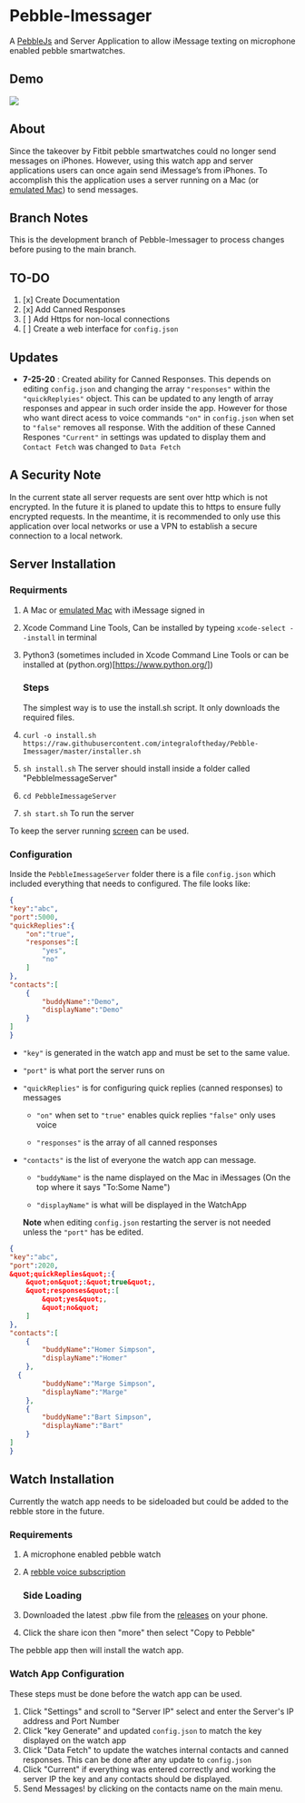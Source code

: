 # Pebble-Imessager

A [PebbleJs](https://github.com/pebble/pebblejs) and Server Application to allow iMessage texting on microphone enabled pebble smartwatches. 

## Demo

![](Demo.gif)

## About

Since the takeover by Fitbit pebble smartwatches could no longer send messages on iPhones. However, using this watch app and server 
applications users can once again send iMessage’s from iPhones. To accomplish this the application uses a server running on a Mac (or 
[emulated Mac](https://github.com/foxlet/macOS-Simple-KVM)) to send messages.

## Branch Notes

This is the development branch of Pebble-Imessager to process changes before pusing to the main branch. 

## TO-DO

1. [x] Create Documentation 
2. [x] Add Canned Responses 
3. [ ] Add Https for non-local connections
4. [ ] Create a web interface for `config.json`



## Updates

* **7-25-20** : Created ability for Canned Responses. This depends on editing `config.json`  and changing the array `"responses"` within the `"quickReplyies"` object. This can be updated to any length of array responses and appear in such order inside the app. However for those who want direct acess to voice commands `"on"` in `config.json` when set to `"false"` removes all response. With the addition of these Canned Respones `"Current"` in settings was updated to display them and `Contact Fetch` was changed to `Data Fetch`  

## A Security Note

In the current state all server requests are sent over http which is not encrypted. In the future it is planed 
to update this to https to ensure fully encrypted requests. In the meantime, it is recommended to only use this application over local
networks or use a VPN to establish a secure connection to a local network. 

## Server Installation

### Requirments

1. A Mac or [emulated Mac](https://github.com/foxlet/macOS-Simple-KVM) with iMessage signed in 
2. Xcode Command Line Tools, Can be installed by typeing `xcode-select --install` in terminal 
3. Python3 (sometimes included in Xcode Command Line Tools or can be installed at (python.org)[https://www.python.org/])
   
   ### Steps
   
   The simplest way is to use the install.sh script. It only downloads the required files. 
4. `curl -o install.sh https://raw.githubusercontent.com/integraloftheday/Pebble-Imessager/master/installer.sh` 
5. `sh install.sh` The server should install inside a folder called "PebbleImessageServer" 
6. `cd PebbleImessageServer`
7. `sh start.sh` To run the server 

To keep the server running [screen](http://www.kinnetica.com/2011/05/29/using-screen-on-mac-os-x/) can be used. 

### Configuration

Inside the `PebbleImessageServer` folder there is a file `config.json` which included everything that needs to configured. The file looks like: 

```json
{
"key":"abc",
"port":5000,
"quickReplies":{
	"on":"true", 
	"responses":[
		"yes",
		"no"	
	]
},
"contacts":[
	{
		"buddyName":"Demo",
		"displayName":"Demo" 
	}
]
}

```

* `"key"` is generated in the watch app and must be set to the same value.

* `"port"` is what port the server runs on

* `"quickReplies"` is for configuring quick replies (canned responses) to messages 
  
  * `"on"` when set to `"true"` enables quick replies `"false"` only uses voice
  
  * `"responses"` is the array of all canned responses

* `"contacts"` is the list of everyone the watch app can message. 
  
  * `"buddyName"` is the name displayed on the Mac in iMessages (On the top where it says "To:Some Name")
  
  * `"displayName"`  is what will be displayed in the WatchApp
  
  **Note** when editing `config.json` restarting the server is not needed
  unless the `"port"` has be edited.

```json
{
"key":"abc",
"port":2020,
&quot;quickReplies&quot;:{
	&quot;on&quot;:&quot;true&quot;, 
	&quot;responses&quot;:[
		&quot;yes&quot;,
		&quot;no&quot;	
	]
},
"contacts":[
    {
        "buddyName":"Homer Simpson",
        "displayName":"Homer" 
    },
  {
        "buddyName":"Marge Simpson",
        "displayName":"Marge" 
    },
    {
        "buddyName":"Bart Simpson",
        "displayName":"Bart" 
    }
]
}
```

## Watch Installation

Currently the watch app needs to be sideloaded but could be added to the rebble store in the future. 

### Requirements

1. A microphone enabled pebble watch 
2. A [rebble voice subscription](https://rebble.io)
   
   ### Side Loading
3. Downloaded the latest .pbw file from the [releases](https://github.com/integraloftheday/Pebble-Imessager/releases) on your phone. 
4. Click the share icon then "more" then select "Copy to Pebble"

The pebble app then will install the watch app. 

### Watch App Configuration

These steps must be done before the watch app can be used. 

1. Click "Settings" and scroll to "Server IP" select and enter the Server's IP address and Port Number
2. Click "key Generate" and updated `config.json` to match the key displayed on the watch app 
3. Click "Data Fetch" to update the watches internal contacts and canned responses. This can be done after any update to `config.json`
4. Click "Current" if everything was entered correctly and working the server IP the key and any contacts should be displayed.
5. Send Messages! by clicking on the contacts name on the main menu. 
